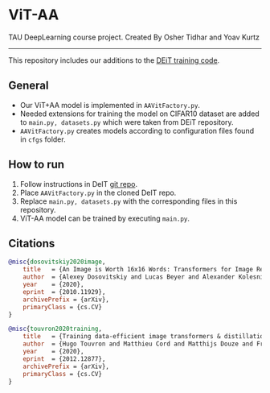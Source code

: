 # ViT-AA
TAU DeepLearning course project. Created By Osher Tidhar and Yoav Kurtz

---
This repository includes our additions to the [DEiT training code](https://github.com/facebookresearch/deit).

## General
- Our ViT+AA model is implemented in `AAVitFactory.py`.
- Needed extensions for training the model on CIFAR10 dataset are added to `main.py, datasets.py` which were taken from DEiT repository.
- `AAVitFactory.py` creates models according to configuration files found in `cfgs` folder.

## How to run

1. Follow instructions in DeIT [git repo](https://github.com/facebookresearch/deit).
2. Place `AAVitFactory.py` in the cloned DeIT repo.
3. Replace `main.py, datasets.py` with the corresponding files in this repository.
4. ViT-AA model can be trained by executing `main.py`.

## Citations
```bibtex
@misc{dosovitskiy2020image,
    title   = {An Image is Worth 16x16 Words: Transformers for Image Recognition at Scale},
    author  = {Alexey Dosovitskiy and Lucas Beyer and Alexander Kolesnikov and Dirk Weissenborn and Xiaohua Zhai and Thomas Unterthiner and Mostafa Dehghani and Matthias Minderer and Georg Heigold and Sylvain Gelly and Jakob Uszkoreit and Neil Houlsby},
    year    = {2020},
    eprint  = {2010.11929},
    archivePrefix = {arXiv},
    primaryClass = {cs.CV}
}
```
```bibtex
@misc{touvron2020training,
    title   = {Training data-efficient image transformers & distillation through attention}, 
    author  = {Hugo Touvron and Matthieu Cord and Matthijs Douze and Francisco Massa and Alexandre Sablayrolles and Hervé Jégou},
    year    = {2020},
    eprint  = {2012.12877},
    archivePrefix = {arXiv},
    primaryClass = {cs.CV}
}
```
